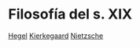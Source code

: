 # Filosofía del s. XIX

[Hegel](/sxix/hegel.md)
[Kierkegaard](/sxix/kierkegaard.md)
[Nietzsche](/sxix/nietzsche.md)